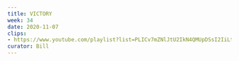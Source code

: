 ```yaml
---
title: VICTORY
week: 34
date: 2020-11-07
clips: 
- https://www.youtube.com/playlist?list=PLICv7mZNlJtU2IkN4QMUpDSsI2IiLtgP3
curator: Bill
---
```

